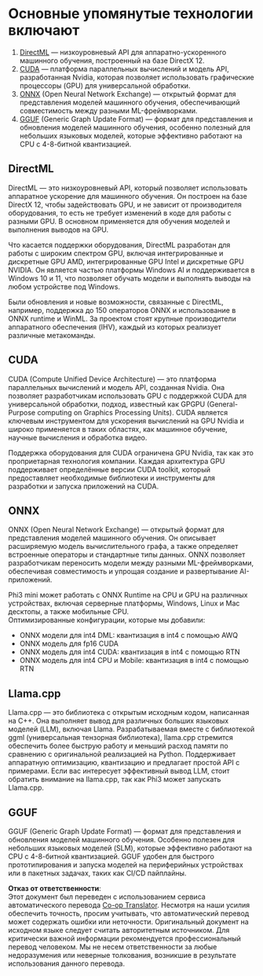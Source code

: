 <!--
CO_OP_TRANSLATOR_METADATA:
{
  "original_hash": "9841486ba4cf2590fabe609b925b00eb",
  "translation_date": "2025-05-07T14:58:51+00:00",
  "source_file": "md/01.Introduction/01/01.Understandingtech.md",
  "language_code": "ru"
}
-->
# Основные упомянутые технологии включают

1. [DirectML](https://learn.microsoft.com/windows/ai/directml/dml?WT.mc_id=aiml-138114-kinfeylo) — низкоуровневый API для аппаратно-ускоренного машинного обучения, построенный на базе DirectX 12.  
2. [CUDA](https://blogs.nvidia.com/blog/what-is-cuda-2/) — платформа параллельных вычислений и модель API, разработанная Nvidia, которая позволяет использовать графические процессоры (GPU) для универсальной обработки.  
3. [ONNX](https://onnx.ai/) (Open Neural Network Exchange) — открытый формат для представления моделей машинного обучения, обеспечивающий совместимость между разными ML-фреймворками.  
4. [GGUF](https://github.com/ggerganov/ggml/blob/master/docs/gguf.md) (Generic Graph Update Format) — формат для представления и обновления моделей машинного обучения, особенно полезный для небольших языковых моделей, которые эффективно работают на CPU с 4-8-битной квантизацией.

## DirectML

DirectML — это низкоуровневый API, который позволяет использовать аппаратное ускорение для машинного обучения. Он построен на базе DirectX 12, чтобы задействовать GPU, и не зависит от производителя оборудования, то есть не требует изменений в коде для работы с разными GPU. В основном применяется для обучения моделей и выполнения выводов на GPU.

Что касается поддержки оборудования, DirectML разработан для работы с широким спектром GPU, включая интегрированные и дискретные GPU AMD, интегрированные GPU Intel и дискретные GPU NVIDIA. Он является частью платформы Windows AI и поддерживается в Windows 10 и 11, что позволяет обучать модели и выполнять выводы на любом устройстве под Windows.

Были обновления и новые возможности, связанные с DirectML, например, поддержка до 150 операторов ONNX и использование в ONNX runtime и WinML. За проектом стоят крупные производители аппаратного обеспечения (IHV), каждый из которых реализует различные метакоманды.

## CUDA

CUDA (Compute Unified Device Architecture) — это платформа параллельных вычислений и модель API, созданная Nvidia. Она позволяет разработчикам использовать GPU с поддержкой CUDA для универсальной обработки, подход, известный как GPGPU (General-Purpose computing on Graphics Processing Units). CUDA является ключевым инструментом для ускорения вычислений на GPU Nvidia и широко применяется в таких областях, как машинное обучение, научные вычисления и обработка видео.

Поддержка оборудования для CUDA ограничена GPU Nvidia, так как это проприетарная технология компании. Каждая архитектура GPU поддерживает определённые версии CUDA toolkit, который предоставляет необходимые библиотеки и инструменты для разработки и запуска приложений на CUDA.

## ONNX

ONNX (Open Neural Network Exchange) — открытый формат для представления моделей машинного обучения. Он описывает расширяемую модель вычислительного графа, а также определяет встроенные операторы и стандартные типы данных. ONNX позволяет разработчикам переносить модели между разными ML-фреймворками, обеспечивая совместимость и упрощая создание и развертывание AI-приложений.

Phi3 mini может работать с ONNX Runtime на CPU и GPU на различных устройствах, включая серверные платформы, Windows, Linux и Mac десктопы, а также мобильные CPU.  
Оптимизированные конфигурации, которые мы добавили:

- ONNX модели для int4 DML: квантизация в int4 с помощью AWQ  
- ONNX модель для fp16 CUDA  
- ONNX модель для int4 CUDA: квантизация в int4 с помощью RTN  
- ONNX модель для int4 CPU и Mobile: квантизация в int4 с помощью RTN

## Llama.cpp

Llama.cpp — это библиотека с открытым исходным кодом, написанная на C++. Она выполняет вывод для различных больших языковых моделей (LLM), включая Llama. Разрабатываемая вместе с библиотекой ggml (универсальная тензорная библиотека), llama.cpp стремится обеспечить более быструю работу и меньший расход памяти по сравнению с оригинальной реализацией на Python. Поддерживает аппаратную оптимизацию, квантизацию и предлагает простой API с примерами. Если вас интересует эффективный вывод LLM, стоит обратить внимание на llama.cpp, так как Phi3 может запускать Llama.cpp.

## GGUF

GGUF (Generic Graph Update Format) — формат для представления и обновления моделей машинного обучения. Особенно полезен для небольших языковых моделей (SLM), которые эффективно работают на CPU с 4-8-битной квантизацией. GGUF удобен для быстрого прототипирования и запуска моделей на периферийных устройствах или в пакетных задачах, таких как CI/CD пайплайны.

**Отказ от ответственности**:  
Этот документ был переведен с использованием сервиса автоматического перевода [Co-op Translator](https://github.com/Azure/co-op-translator). Несмотря на наши усилия обеспечить точность, просим учитывать, что автоматический перевод может содержать ошибки или неточности. Оригинальный документ на исходном языке следует считать авторитетным источником. Для критически важной информации рекомендуется профессиональный перевод человеком. Мы не несем ответственности за любые недоразумения или неверные толкования, возникшие в результате использования данного перевода.